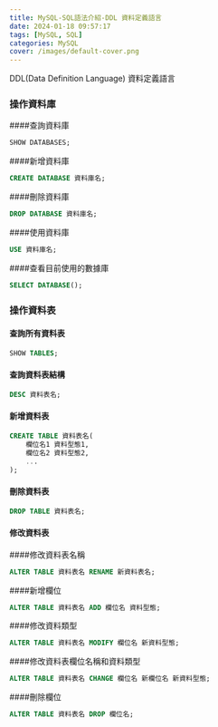 ```yaml
---
title: MySQL-SQL語法介紹-DDL 資料定義語言
date: 2024-01-18 09:57:17
tags: [MySQL, SQL]
categories: MySQL
cover: /images/default-cover.png
---
```


DDL(Data Definition Language) 資料定義語言

<!-- more -->

### 操作資料庫

####查詢資料庫

```sql
SHOW DATABASES;
```

####新增資料庫

```sql
CREATE DATABASE 資料庫名;
```

####刪除資料庫

```sql
DROP DATABASE 資料庫名;
```

####使用資料庫

```sql
USE 資料庫名;
```

####查看目前使用的數據庫

```sql
SELECT DATABASE();
```

### 操作資料表

#### 查詢所有資料表

```sql
SHOW TABLES;
```

#### 查詢資料表結構

```sql
DESC 資料表名;
```

#### 新增資料表

```sql
CREATE TABLE 資料表名(
    欄位名1 資料型態1,
    欄位名2 資料型態2,
    ...
);
```

#### 刪除資料表

```sql
DROP TABLE 資料表名;
```

#### 修改資料表

####修改資料表名稱

```sql
ALTER TABLE 資料表名 RENAME 新資料表名;
```

####新增欄位

```sql
ALTER TABLE 資料表名 ADD 欄位名 資料型態;
```

####修改資料類型

```sql
ALTER TABLE 資料表名 MODIFY 欄位名 新資料型態;
```

####修改資料表欄位名稱和資料類型

```sql
ALTER TABLE 資料表名 CHANGE 欄位名 新欄位名 新資料型態;
```

####刪除欄位

```sql
ALTER TABLE 資料表名 DROP 欄位名;
```
